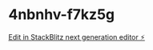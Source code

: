 # 4nbnhv-f7kz5g

[Edit in StackBlitz next generation editor ⚡️](https://stackblitz.com/~/github.com/jainpran23/4nbnhv-f7kz5g)